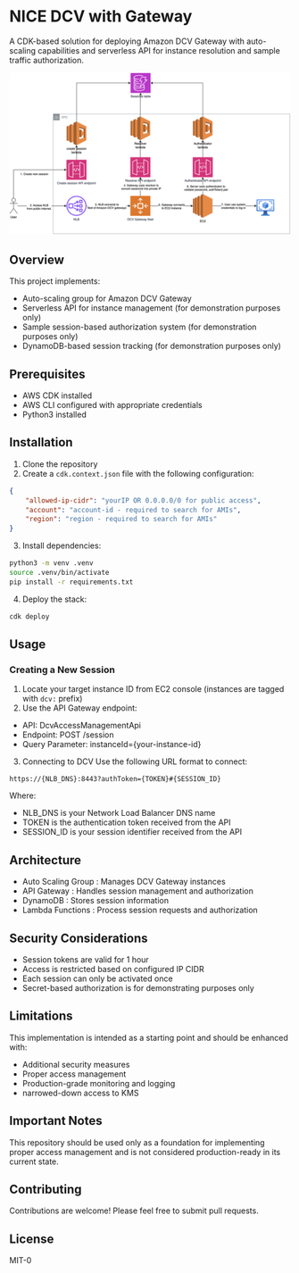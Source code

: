 # NICE DCV with Gateway

A CDK-based solution for deploying Amazon DCV Gateway with auto-scaling capabilities and serverless API for instance resolution and sample traffic authorization.

![NICE DCV Gateway Architecture](media/diagram.drawio.png)

## Overview

This project implements:
- Auto-scaling group for Amazon DCV Gateway
- Serverless API for instance management (for demonstration purposes only)
- Sample session-based authorization system (for demonstration purposes only)
- DynamoDB-based session tracking (for demonstration purposes only)

## Prerequisites

- AWS CDK installed
- AWS CLI configured with appropriate credentials
- Python3 installed

## Installation

1. Clone the repository
2. Create a `cdk.context.json` file with the following configuration: 
```json
{
    "allowed-ip-cidr": "yourIP OR 0.0.0.0/0 for public access",
    "account": "account-id - required to search for AMIs",
    "region": "region - required to search for AMIs"
}
```
3. Install dependencies:
```bash
python3 -m venv .venv
source .venv/bin/activate
pip install -r requirements.txt
```

4. Deploy the stack:
```bash
cdk deploy
```

## Usage

### Creating a New Session

1. Locate your target instance ID from EC2 console (instances are tagged with `dcv:` prefix)
2. Use the API Gateway endpoint:
- API: DcvAccessManagementApi
- Endpoint: POST /session
- Query Parameter: instanceId={your-instance-id}
3. Connecting to DCV
Use the following URL format to connect:
```
https://{NLB_DNS}:8443?authToken={TOKEN}#{SESSION_ID}
```
Where:
- NLB_DNS is your Network Load Balancer DNS name
- TOKEN is the authentication token received from the API
- SESSION_ID is your session identifier received from the API

## Architecture
- Auto Scaling Group : Manages DCV Gateway instances
- API Gateway : Handles session management and authorization
- DynamoDB : Stores session information
- Lambda Functions : Process session requests and authorization


## Security Considerations
- Session tokens are valid for 1 hour
- Access is restricted based on configured IP CIDR
- Each session can only be activated once
- Secret-based authorization is for demonstrating purposes only

## Limitations
This implementation is intended as a starting point and should be enhanced with:
- Additional security measures
- Proper access management
- Production-grade monitoring and logging
- narrowed-down access to KMS

## Important Notes
This repository should be used only as a foundation for implementing proper access management and is not considered production-ready in its current state.

## Contributing
Contributions are welcome! Please feel free to submit pull requests.

## License
MIT-0